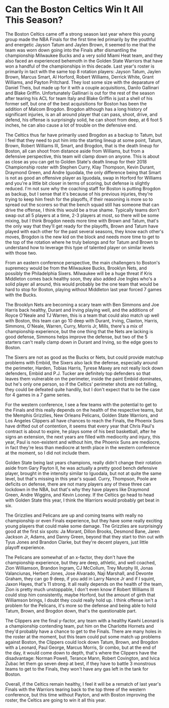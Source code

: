 # Can the Boston Celtics Win It All This Season?

The Boston Celtics came off a strong season last year where this young group made the NBA Finals for the first time led primarily by the youthful and energetic Jayson Tatum and Jaylen Brown, it seemed to me that the team was worn down going into the Finals after dismantling the championship Milwaukee Bucks and a very solid Miami Heat team, and they also faced an experienced behemoth in the Golden State Warriors that have won a handful of the championships in this decade.  Last year's roster is primarily in tact with the same top 8 rotation players: Jayson Tatum, Jaylen Brown, Marcus Smart, Al Horford, Robert Williams, Derrick White, Grant Williams, and Payton Pritchard.  They lost some size with the deparature of Daniel Theis, but made up for it with a couple acquisitions, Danilo Gallinari and Blake Griffin.  Unfortunately Gallinari is out for the rest of the season after tearing his ACL for team Italy and Blake Griffin is just a shell of his former self, but one of the best acquisitions for Boston has been the addition of Malcom Brogdon.  Brogdon although has a long history of significant injuries, is an all around player that can pass, shoot, drive, and defend, his offense is surprisingly solid, he can shoot from deep, at 6 foot 5 inches, he can also cause a lot of trouble on the defensive end.

The Celtics thus far have primarily used Brogdon as a backup to Tatum, but I feel that they need to put him into the starting lineup at some point, Tatum, Brown, Robert Williams III, Smart, and Brogdon, that is the death lineup for Boston, all can shoot from distance aside from Williams, but from a defensive perspective, this team will clamp down on anyone.  This is about as close as you can get to Golden State's death lineup for their 2018 Championship roster with Stephen Curry, Klay Thompson, Kevin Durant, Draymond Green, and Andre Iguodala, the only difference being that Smart is not as good an offensive player as Iguodala, swap in Horford for Williams and you're a little bit closer in terms of scoring, but defense is slightly reduced.  I'm not sure why the coaching staff for Boston is putting Brogdon as backup, but I sense that it's because of his previous injuries, they're trying to keep him fresh for the playoffs, if their reasoning is more so to spread out the scorers so that the bench squad still has someone that can drive the offense, I think this would be a true shame.  Typically teams don't swap out all 5 players at a time, 2-3 players at most, so there will be some mixing, but I think Brogdon needs more time with Brown and Tatum, that's the only way that they'll get ready for the playoffs, Brown and Tatum have played with each other for the past several seasons, they know each other's moves, Brogdon is the new kid on the block and needs more time to get to the top of the rotation where he truly belongs and for Tatum and Brown to understand how to leverage this type of talented player on similar levels with those two.

From an eastern conference perspective, the main challengers to Boston's supremecy would be from the Milwaukee Bucks, Brooklyn Nets, and possibly the Philadelphia Sixers.  Milwaukee will be a huge threat if Kris Middleton comes back healthy soon, they also added Joe Ingles who's a solid player all around, this would probably be the one team that would be hard to stop for Boston, playing without Middleton last year forced 7 games with the Bucks.

The Brooklyn Nets are becoming a scary team with Ben Simmons and Joe Harris back healthy, Durant and Irving playing well, and the additions of Royce O'Neale and TJ Warren, this is a team that could also match up well with Boston, this team can go 10 deep with Durant, Irving, Claxton, Harris, Simmons, O'Neale, Warren, Curry, Morris Jr, Mills, there's a mix of championship experience, but the one thing that the Nets are lacking is good defense, Simmons helps improve the defense, but two of the 5 starters can't really clamp down in Durant and Irving, so the edge goes to Boston.

The Sixers are not as good as the Bucks or Nets, but could provide matchup problems with Embiid, the Sixers also lack the defense, especially around the perimeter, Harden, Tobias Harris, Tyrese Maxey are not really lock down defenders, Embiid and P.J. Tucker are definitely top defenders so that leaves them vulnerable on the perimeter, inside the paint Embiid dominates, but he's only one person, so if the Celtics' perimeter shots are not falling, they could be defeated quite handily, but I don't expect that to be the case for 4 games in a 7 game series.

For the western conference, I see a few teams with the potential to get to the Finals and this really depends on the health of the respective teams, but the Memphis Grizzlies, New Orleans Pelicans, Golden State Warriors, and Los Angeles Clippers all have chances to reach the Finals, the Phoenix Suns have drifted out of contention, it seems that every year that Chris Paul's contract is about to expire, he plays some of his best basketball, after he signs an extension, the next years are filled with mediocrity and injury, this year, Paul is non-existent and without him, the Phoenix Suns are mediocre, in fact they're less than mediocre at tenth place in the western conference at the moment, so I did not include them.

Golden State being last years champions, really didn't change their rotation aside from Gary Payton II, he was actually a pretty good bench defensive player, brought in the intensity similar to Iguodala, but not at quite the same level, but that's missing in this year's squad.  Curry, Thompson, Poole are deficits on defense, there are not many players any of these three can lockdown in the NBA, but that's why they have players like Draymond Green, Andre Wiggins, and Kevin Looney.  If the Celtics go head to head with Golden State this year, I think the Warriors would probably get beat in six.

The Grizzlies and Pelicans are up and coming teams with really no championship or even Finals experience, but they have some really exciting young players that could make some damage.  The Grizzlies are surprisingly good at the first six spots: Ja Morant, Dillon Brooks, Desmond Bane, Jaren Jackson Jr, Adams, and Danny Green, beyond that they start to thin out with Tyus Jones and Brandon Clarke, but they're decent players, just little playoff experience.

The Pelicans are somewhat of an x-factor, they don't have the championship experience, but they are deep, athletic, and well coached, Zion Williamson, Brandon Ingram, CJ McCollum, Trey Murphy III, Jonas Valanciunas, Herbert Jones, Jose Alvarado, Naji Marshall, and Devonte Graham, they can go 9 deep, if you add in Larry Nance Jr and if I squint, Jaxon Hayes, that's 11 strong.  It all really depends on the health of the team, Zion is pretty much unstoppable, I don't even know if Robert Williams III could stop him consistently, maybe Horford, but the amount of girth that Williamson brings, I doubt they could really hold up.  I think offense isn't a problem for the Pelicans, it's more so the defense and being able to hold Tatum, Brown, and Brogdon down, that's the questionable part.

The Clippers are the final y-factor, any team with a healthy Kawhi Leonard is a championship contending team, put him on the Charlotte Hornets and they'd probably have a chance to get to the Finals.  There are many holes in the roster at the moment, but this team could put some match up problems against Boston, the Clippers could lock down Tatum, Brown, and Brogdon with a Leonard, Paul George, Marcus Morris, Sr combo, but at the end of the day, it would come down to depth, that's where the Clippers have the disadvantage: Norman Powell, Terance Mann, Robert Covington, and Ivica Zubac let them go seven deep at best, if they have to battle 3 monstrous teams to get to the Finals, they won't have any gas left in the tank for Boston.

Overall, if the Celtics remain healthy, I feel it will be a rematch of last year's Finals with the Warriors tearing back to the top three of the western conference, but this time without Payton, and with Boston improving the roster, the Celtics are going to win it all this year.
